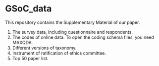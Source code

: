 # GSoC_data
This repository contains the Supplementary Material of our paper.
1. The survey data, including questionnaire and respondents.
2. The codes of online data. To open the coding schema files, you need MAXQDA.
3. Different versions of taxonomy.
4. Instrument of ratification of ethics committee.
5. Top 50 paper list.
